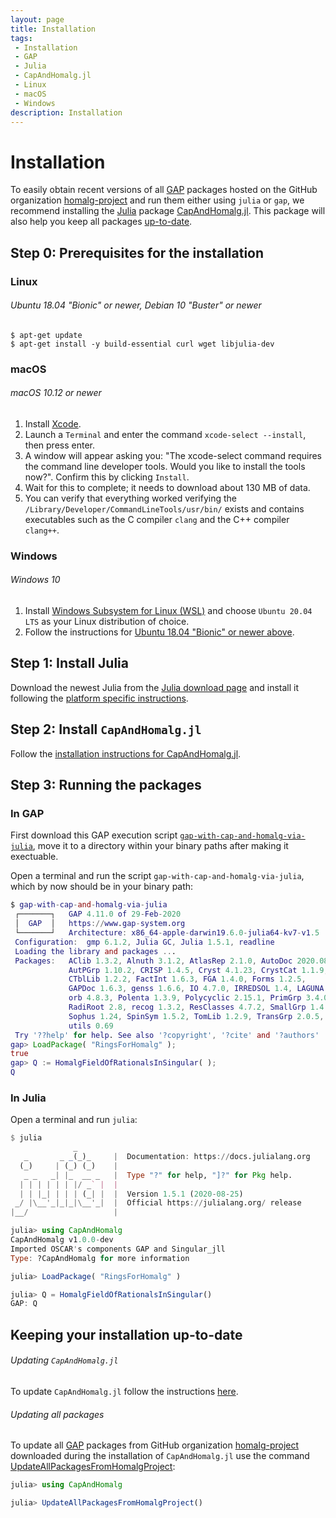```yaml
---
layout: page
title: Installation
tags:
 - Installation
 - GAP
 - Julia
 - CapAndHomalg.jl
 - Linux
 - macOS
 - Windows
description: Installation
---
```


# Installation

To easily obtain recent versions of all [GAP](https://www.gap-system.org/) packages hosted on the GitHub organization [homalg-project](https://github.com/homalg-project/) and run them either using `julia` or `gap`, we recommend installing the [Julia](https://julialang.org/) package [CapAndHomalg.jl](https://homalg-project.github.io/pkg/CapAndHomalg.jl). This package will also help you keep all packages [up-to-date](#keeping-your-installation-up-to-date).

## Step 0: Prerequisites for the installation

### Linux

###### Ubuntu 18.04 "Bionic" or newer, Debian 10 "Buster" or newer

```
$ apt-get update
$ apt-get install -y build-essential curl wget libjulia-dev
```

### macOS

###### macOS 10.12 or newer

1. Install [Xcode](https://apps.apple.com/de/app/xcode/id497799835).
2. Launch a `Terminal` and enter the command `xcode-select --install`, then press enter.
3. A window will appear asking you: "The xcode-select command requires the command line developer tools. Would you like to install the tools now?". Confirm this by clicking `Install`.
4. Wait for this to complete; it needs to download about 130 MB of data.
5. You can verify that everything worked verifying the `/Library/Developer/CommandLineTools/usr/bin/` exists and contains executables such as the C compiler `clang` and the C++ compiler `clang++`.


### Windows

###### Windows 10

1. Install [Windows Subsystem for Linux (WSL)](https://docs.microsoft.com/en-us/windows/wsl/install-win10) and choose `Ubuntu 20.04 LTS` as your Linux distribution of choice.
2. Follow the instructions for [Ubuntu 18.04 "Bionic" or newer above](#ubuntu-1804-bionic-or-newer-debian-10-buster-or-newer).

## Step 1: Install Julia

Download the newest Julia from the [Julia download page](https://julialang.org/downloads/) and install it following the [platform specific instructions](https://julialang.org/downloads/platform/).

## Step 2: Install `CapAndHomalg.jl`

Follow the [installation instructions for CapAndHomalg.jl](https://github.com/homalg-project/CapAndHomalg.jl#install-capandhomalgjl).

## Step 3: Running the packages

### In GAP

First download this GAP execution script [`gap-with-cap-and-homalg-via-julia`](https://raw.githubusercontent.com/homalg-project/CapAndHomalg.jl/master/deps/usr/bin/gap-with-cap-and-homalg-via-julia), move it to a directory within your binary paths after making it exectuable.


Open a terminal and run the script `gap-with-cap-and-homalg-via-julia`, which by now should be in your binary path:

```gap
$ gap-with-cap-and-homalg-via-julia
 ┌───────┐   GAP 4.11.0 of 29-Feb-2020
 │  GAP  │   https://www.gap-system.org
 └───────┘   Architecture: x86_64-apple-darwin19.6.0-julia64-kv7-v1.5
 Configuration:  gmp 6.1.2, Julia GC, Julia 1.5.1, readline
 Loading the library and packages ...
 Packages:   AClib 1.3.2, Alnuth 3.1.2, AtlasRep 2.1.0, AutoDoc 2020.08.11,
             AutPGrp 1.10.2, CRISP 1.4.5, Cryst 4.1.23, CrystCat 1.1.9,
             CTblLib 1.2.2, FactInt 1.6.3, FGA 1.4.0, Forms 1.2.5,
             GAPDoc 1.6.3, genss 1.6.6, IO 4.7.0, IRREDSOL 1.4, LAGUNA 3.9.3,
             orb 4.8.3, Polenta 1.3.9, Polycyclic 2.15.1, PrimGrp 3.4.0,
             RadiRoot 2.8, recog 1.3.2, ResClasses 4.7.2, SmallGrp 1.4.1,
             Sophus 1.24, SpinSym 1.5.2, TomLib 1.2.9, TransGrp 2.0.5,
             utils 0.69
 Try '??help' for help. See also '?copyright', '?cite' and '?authors'
gap> LoadPackage( "RingsForHomalg" );
true
gap> Q := HomalgFieldOfRationalsInSingular( );
Q
```

### In Julia

Open a terminal and run `julia`:

```julia
$ julia
              _
   _       _ _(_)_     |  Documentation: https://docs.julialang.org
  (_)     | (_) (_)    |
   _ _   _| |_  __ _   |  Type "?" for help, "]?" for Pkg help.
  | | | | | | |/ _` |  |
  | | |_| | | | (_| |  |  Version 1.5.1 (2020-08-25)
 _/ |\__'_|_|_|\__'_|  |  Official https://julialang.org/ release
|__/                   |

julia> using CapAndHomalg
CapAndHomalg v1.0.0-dev
Imported OSCAR's components GAP and Singular_jll
Type: ?CapAndHomalg for more information

julia> LoadPackage( "RingsForHomalg" )

julia> Q = HomalgFieldOfRationalsInSingular()
GAP: Q

```

## Keeping your installation up-to-date

###### Updating `CapAndHomalg.jl`

To update `CapAndHomalg.jl` follow the instructions [here](https://homalg-project.github.io/CapAndHomalg.jl/dev/#Updating).

###### Updating all packages

To update all [GAP](https://www.gap-system.org/) packages from GitHub organization [homalg-project](https://github.com/homalg-project/) downloaded during the installation of `CapAndHomalg.jl` use the command [UpdateAllPackagesFromHomalgProject](https://homalg-project.github.io/CapAndHomalg.jl/dev/#CapAndHomalg.UpdateAllPackagesFromHomalgProject):

```julia
julia> using CapAndHomalg

julia> UpdateAllPackagesFromHomalgProject()
```